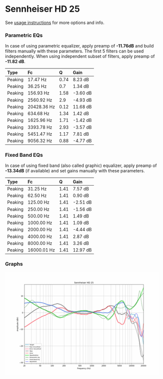 # Sennheiser HD 25
See [usage instructions](https://github.com/jaakkopasanen/AutoEq#usage) for more options and info.

### Parametric EQs
In case of using parametric equalizer, apply preamp of **-11.76dB** and build filters manually
with these parameters. The first 5 filters can be used independently.
When using independent subset of filters, apply preamp of **-11.82 dB**.

| Type    | Fc          |    Q | Gain     |
|:--------|:------------|:-----|:---------|
| Peaking | 17.47 Hz    | 0.74 | 8.23 dB  |
| Peaking | 36.25 Hz    | 0.7  | 1.34 dB  |
| Peaking | 156.93 Hz   | 1.58 | -3.60 dB |
| Peaking | 2560.92 Hz  | 2.9  | -4.93 dB |
| Peaking | 20428.36 Hz | 0.12 | 11.68 dB |
| Peaking | 634.68 Hz   | 1.34 | 1.42 dB  |
| Peaking | 1625.96 Hz  | 1.71 | -1.42 dB |
| Peaking | 3393.78 Hz  | 2.93 | -3.57 dB |
| Peaking | 5451.47 Hz  | 1.17 | 7.81 dB  |
| Peaking | 9056.32 Hz  | 0.88 | -4.77 dB |

### Fixed Band EQs
In case of using fixed band (also called graphic) equalizer, apply preamp of **-13.34dB**
(if available) and set gains manually with these parameters.

| Type    | Fc          |    Q | Gain     |
|:--------|:------------|:-----|:---------|
| Peaking | 31.25 Hz    | 1.41 | 7.57 dB  |
| Peaking | 62.50 Hz    | 1.41 | 0.90 dB  |
| Peaking | 125.00 Hz   | 1.41 | -2.51 dB |
| Peaking | 250.00 Hz   | 1.41 | -1.56 dB |
| Peaking | 500.00 Hz   | 1.41 | 1.49 dB  |
| Peaking | 1000.00 Hz  | 1.41 | 1.09 dB  |
| Peaking | 2000.00 Hz  | 1.41 | -4.44 dB |
| Peaking | 4000.00 Hz  | 1.41 | 2.87 dB  |
| Peaking | 8000.00 Hz  | 1.41 | 3.26 dB  |
| Peaking | 16000.01 Hz | 1.41 | 12.97 dB |

### Graphs
![](./Sennheiser%20HD%2025.png)